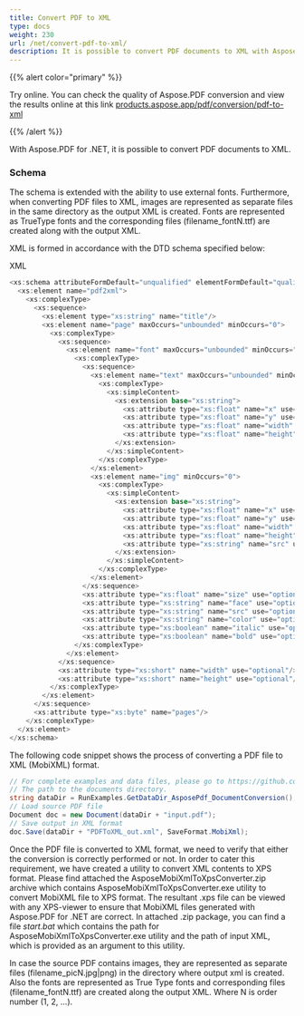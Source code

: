 ```yaml
---
title: Convert PDF to XML
type: docs
weight: 230
url: /net/convert-pdf-to-xml/
description: It is possible to convert PDF documents to XML with Aspose.PDF for .NET. Check the snippet code for this task.
---
```


{{% alert color="primary" %}}

Try online. You can check the quality of Aspose.PDF conversion and view the results online at this link [products.aspose.app/pdf/conversion/pdf-to-xml](https://products.aspose.app/pdf/conversion/pdf-to-xml)

{{% /alert %}}

With Aspose.PDF for .NET, it is possible to convert PDF documents to XML.

### Schema

The schema is extended with the ability to use external fonts. Furthermore, when converting PDF files to XML, images are represented as separate files in the same directory as the output XML is created. Fonts are represented as TrueType fonts and the corresponding files (filename_fontN.ttf) are created along with the output XML.

XML is formed in accordance with the DTD schema specified below:

XML

```csharp
<xs:schema attributeFormDefault="unqualified" elementFormDefault="qualified" xmlns:xs="http://www.w3.org/2001/XMLSchema">
  <xs:element name="pdf2xml">
    <xs:complexType>
      <xs:sequence>
        <xs:element type="xs:string" name="title"/>
        <xs:element name="page" maxOccurs="unbounded" minOccurs="0">
          <xs:complexType>
            <xs:sequence>
              <xs:element name="font" maxOccurs="unbounded" minOccurs="0">
                <xs:complexType>
                  <xs:sequence>
                    <xs:element name="text" maxOccurs="unbounded" minOccurs="0">
                      <xs:complexType>
                        <xs:simpleContent>
                          <xs:extension base="xs:string">
                            <xs:attribute type="xs:float" name="x" use="optional"/>
                            <xs:attribute type="xs:float" name="y" use="optional"/>
                            <xs:attribute type="xs:float" name="width" use="optional"/>
                            <xs:attribute type="xs:float" name="height" use="optional"/>
                          </xs:extension>
                        </xs:simpleContent>
                      </xs:complexType>
                    </xs:element>
                    <xs:element name="img" minOccurs="0">
                      <xs:complexType>
                        <xs:simpleContent>
                          <xs:extension base="xs:string">
                            <xs:attribute type="xs:float" name="x" use="optional"/>
                            <xs:attribute type="xs:float" name="y" use="optional"/>
                            <xs:attribute type="xs:float" name="width" use="optional"/>
                            <xs:attribute type="xs:float" name="height" use="optional"/>
                            <xs:attribute type="xs:string" name="src" use="optional"/>
                          </xs:extension>
                        </xs:simpleContent>
                      </xs:complexType>
                    </xs:element>
                  </xs:sequence>
                  <xs:attribute type="xs:float" name="size" use="optional"/>
                  <xs:attribute type="xs:string" name="face" use="optional"/>
                  <xs:attribute type="xs:string" name="src" use="optional"/>
                  <xs:attribute type="xs:string" name="color" use="optional"/>
                  <xs:attribute type="xs:boolean" name="italic" use="optional"/>
                  <xs:attribute type="xs:boolean" name="bold" use="optional"/>
                </xs:complexType>
              </xs:element>
            </xs:sequence>
            <xs:attribute type="xs:short" name="width" use="optional"/>
            <xs:attribute type="xs:short" name="height" use="optional"/>
          </xs:complexType>
        </xs:element>
      </xs:sequence>
      <xs:attribute type="xs:byte" name="pages"/>
    </xs:complexType>
  </xs:element>
</xs:schema>
```

The following code snippet shows the process of converting a PDF file to XML (MobiXML) format.

```csharp
// For complete examples and data files, please go to https://github.com/aspose-pdf/Aspose.PDF-for-.NET
// The path to the documents directory.
string dataDir = RunExamples.GetDataDir_AsposePdf_DocumentConversion();
// Load source PDF file
Document doc = new Document(dataDir + "input.pdf");
// Save output in XML format
doc.Save(dataDir + "PDFToXML_out.xml", SaveFormat.MobiXml);
```

Once the PDF file is converted to XML format, we need to verify that either the conversion is correctly performed or not. In order to cater this requirement, we have created a utility to convert XML contents to XPS format. Please find attached the AsposeMobiXmlToXpsConverter.zip archive which contains AsposeMobiXmlToXpsConverter.exe utility to convert MobiXML file to XPS format. The resultant .xps file can be viewed with any XPS-viewer to ensure that MobiXML files generated with Aspose.PDF for .NET are correct. In attached .zip package, you can find a file *start.bat* which contains the path for AsposeMobiXmlToXpsConverter.exe utility and the path of input XML, which is provided as an argument to this utility.

In case the source PDF contains images, they are represented as separate files (filename_picN.jpg|png) in the directory where output xml is created. Also the fonts are represented as True Type fonts and corresponding files (filename_fontN.ttf) are created along the output XML. Where N is order number (1, 2, ...).
